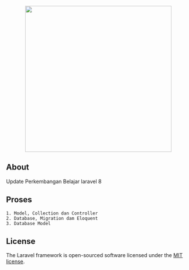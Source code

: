 <p align="center"><a href="https://laravel.com" target="_blank"><img src="https://raw.githubusercontent.com/laravel/art/master/logo-lockup/5%20SVG/2%20CMYK/1%20Full%20Color/laravel-logolockup-cmyk-red.svg" width="400"></a></p>

## About
Update Perkembangan Belajar laravel 8

## Proses
    1. Model, Collection dan Controller
    2. Database, Migration dam Eloquent
    3. Database Model
## License

The Laravel framework is open-sourced software licensed under the [MIT license](https://opensource.org/licenses/MIT).
